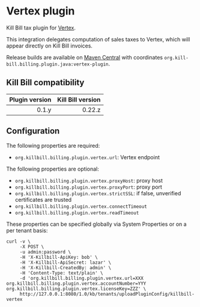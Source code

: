 Vertex plugin
=============

Kill Bill tax plugin for [Vertex](https://www.vertexinc.com/).

This integration delegates computation of sales taxes to Vertex, which will appear directly on Kill Bill invoices.

Release builds are available on [Maven Central](http://search.maven.org/#search%7Cga%7C1%7Cg%3A%22org.kill-bill.billing.plugin.java%22%20AND%20a%3A%22vertex-plugin%22) with coordinates `org.kill-bill.billing.plugin.java:vertex-plugin`.

Kill Bill compatibility
-----------------------

| Plugin version | Kill Bill version |
| -------------: | ----------------: |
| 0.1.y          | 0.22.z            |


Configuration
-------------

The following properties are required:

* `org.killbill.billing.plugin.vertex.url`: Vertex endpoint

The following properties are optional:

* `org.killbill.billing.plugin.vertex.proxyHost`: proxy host
* `org.killbill.billing.plugin.vertex.proxyPort`: proxy port
* `org.killbill.billing.plugin.vertex.strictSSL`: if false, unverified certificates are trusted
* `org.killbill.billing.plugin.vertex.connectTimeout`
* `org.killbill.billing.plugin.vertex.readTimeout`

These properties can be specified globally via System Properties or on a per tenant basis:

```
curl -v \
     -X POST \
     -u admin:password \
     -H 'X-Killbill-ApiKey: bob' \
     -H 'X-Killbill-ApiSecret: lazar' \
     -H 'X-Killbill-CreatedBy: admin' \
     -H 'Content-Type: text/plain' \
     -d 'org.killbill.billing.plugin.vertex.url=XXX
org.killbill.billing.plugin.vertex.accountNumber=YYY
org.killbill.billing.plugin.vertex.licenseKey=ZZZ' \
     http://127.0.0.1:8080/1.0/kb/tenants/uploadPluginConfig/killbill-vertex
```

